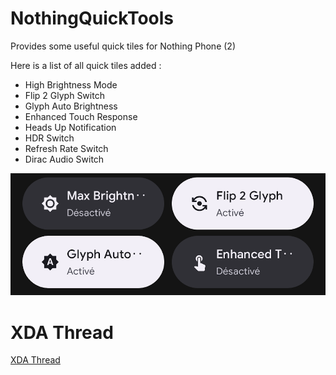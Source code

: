# NothingQuickTools
Provides some useful quick tiles for Nothing Phone (2)

Here is a list of all quick tiles added :
- High Brightness Mode
- Flip 2 Glyph Switch
- Glyph Auto Brightness
- Enhanced Touch Response
- Heads Up Notification
- HDR Switch
- Refresh Rate Switch
- Dirac Audio Switch

![Example of quicksettings tiles](/screenshot.png "QuickTiles")

# XDA Thread

[XDA Thread](https://xdaforums.com/t/root-high-brightness-mode-qs-tile.4637289/)
